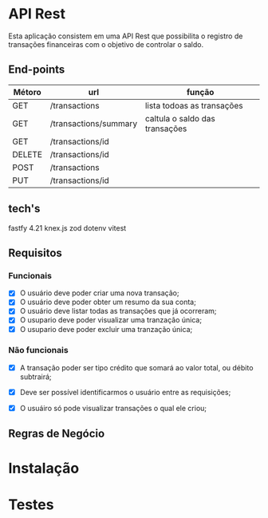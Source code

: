 # API Rest

Esta aplicação consistem em uma API Rest que possibilita o registro de transações financeiras com o objetivo de controlar o saldo.

## End-points

| Métoro | url | função | 
|--------|-----|--------|
| GET | /transactions| lista todoas as transações   |
| GET | /transactions/summary | caltula o saldo das transações |
| GET | /transactions/id | 
| DELETE | /transactions/id
| POST | /transactions
| PUT | /transactions/id

## tech's

fastfy 4.21
knex.js 
zod
dotenv
vitest

## Requisitos

### Funcionais

- [x] O usuário deve poder criar uma nova transação;
- [x] O usuário deve poder obter um resumo da sua conta;
- [x] O usuário deve listar todas as transações que já ocorreram;
- [x] O usupario deve poder visualizar uma tranzação única;
- [x] O usupario deve poder excluir uma tranzação única;

### Não funcionais

- [x] A transação poder ser tipo crédito que somará ao valor total, ou débito subtrairá;
- [x] Deve ser possível identificarmos o usuário entre as requisições;
- [x] O usuáiro só pode visualizar transações o qual ele criou;


## Regras de Negócio

# Instalação

# Testes

